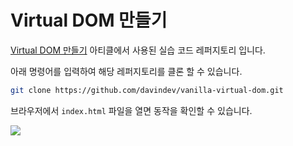 # Virtual DOM 만들기

[Virtual DOM 만들기](https://velog.io/@davin/Virtual-DOM-%EB%A7%8C%EB%93%A4%EA%B8%B0) 아티클에서 사용된 실습 코드 레퍼지토리 입니다.

아래 명령어를 입력하여 해당 레퍼지토리를 클론 할 수 있습니다.
```zsh
git clone https://github.com/davindev/vanilla-virtual-dom.git
```

브라우저에서 `index.html` 파일을 열면 동작을 확인할 수 있습니다.

![](https://velog.velcdn.com/images/davin/post/49cb9254-0060-4146-94a9-420695a97f12/image.gif)
